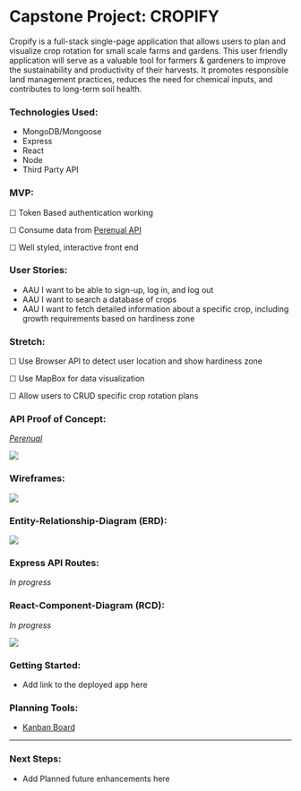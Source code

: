 # Capstone Project: CROPIFY

Cropify is a full-stack single-page application that allows users to plan and visualize crop rotation for small scale farms and gardens. This user friendly application will serve as a valuable tool for farmers & gardeners to improve the sustainability and productivity of their harvests. It promotes responsible land management practices, reduces the need for chemical inputs, and contributes to long-term soil health.

### Technologies Used:

- MongoDB/Mongoose
- Express
- React
- Node
- Third Party API

### MVP:

☐ Token Based authentication working

☐ Consume data from [Perenual API](https://perenual.com/docs/api)

☐ Well styled, interactive front end

### User Stories:

- AAU I want to be able to sign-up, log in, and log out
- AAU I want to search a database of crops
- AAU I want to fetch detailed information about a specific crop, including growth requirements based on hardiness zone

### Stretch:

☐ Use Browser API to detect user location and show hardiness zone

☐ Use MapBox for data visualization

☐ Allow users to CRUD specific crop rotation plans

### API Proof of Concept:

[_Perenual_](https://perenual.com/docs/api)

![](https://hackmd.io/_uploads/SkiBgHIR3.png)

### Wireframes:

![](https://hackmd.io/_uploads/H1siJUUC2.png)

### Entity-Relationship-Diagram (ERD):

![](https://hackmd.io/_uploads/HyanAuLC3.png)

### Express API Routes:

_In progress_

### React-Component-Diagram (RCD):

_In progress_

![](https://hackmd.io/_uploads/Sk9uXLUA2.png)

### Getting Started:

- Add link to the deployed app here

### Planning Tools:

- [Kanban Board](https://www.notion.so/59c675c3b16f40df98e1c6d2ccdefe67?v=f423c26644104be7acc0e4b8f271ea89&pvs=4)
<hr>

### Next Steps:

- Add Planned future enhancements here
